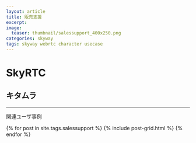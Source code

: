 ```yaml
---
layout: article
title: 販売支援
excerpt: 
image:
  teaser: thumbnail/salessupport_400x250.png
categories: skyway
tags: skyway webrtc character usecase
---
```


# SkyRTC

## キタムラ

<hr>

関連ユーザ事例

<div class="tiles">
{% for post in site.tags.salessupport %}
  {% include post-grid.html %}
{% endfor %}
</div><!-- /.tiles -->
